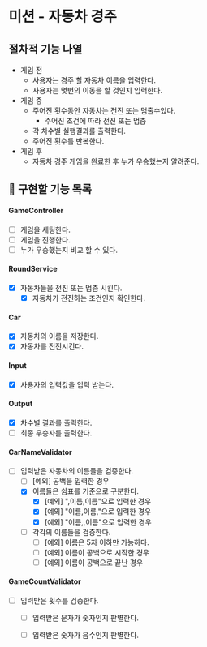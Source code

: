 # 미션 - 자동차 경주

## 절차적 기능 나열

- 게임 전
    - 사용자는 경주 할 자동차 이름을 입력한다.
    - 사용자는 몇번의 이동을 할 것인지 입력한다.
- 게임 중
    - 주어진 횟수동안 자동차는 전진 또는 멈출수있다.
        - 주어진 조건에 따라 전진 또는 멈춤
    - 각 차수별 실행결과를 출력한다.
    - 주어진 횟수를 반복한다.
- 게임 후
    - 자동차 경주 게임을 완료한 후 누가 우승했는지 알려준다.

## 📝 구현할 기능 목록

#### GameController

- [ ] 게임을 세팅한다.
- [ ] 게임을 진행한다.
- [ ] 누가 우승했는지 비교 할 수 있다.

#### RoundService

- [X] 자동차들을 전진 또는 멈춤 시킨다.
    - [X] 자동차가 전진하는 조건인지 확인한다.

#### Car

- [X] 자동차의 이름을 저장한다.
- [X] 자동차를 전진시킨다.

#### Input

- [X] 사용자의 입력값을 입력 받는다.

#### Output

- [X] 차수별 결과를 출력한다.
- [ ] 최종 우승자를 출력한다.

#### CarNameValidator

- [ ] 입력받은 자동차의 이름들을 검증한다.
    - [ ] [예외] 공백을 입력한 경우
    - [X] 이름들은 쉼표를 기준으로 구분한다.
        - [X] [예외] ",이름,이름"으로 입력한 경우
        - [X] [예외] "이름,이름,"으로 입력한 경우
        - [X] [예외] "이름,,이름"으로 입력한 경우
    - [ ] 각각의 이름들을 검증한다.
        - [ ] [예외] 이름은 5자 이하만 가능하다.
        - [ ] [예외] 이름이 공백으로 시작한 경우
        - [ ] [예외] 이름이 공백으로 끝난 경우

#### GameCountValidator

- [ ] 입력받은 횟수를 검증한다.
    - [ ] 입력받은 문자가 숫자인지 판별한다.
    - [ ] 입력받은 숫자가 음수인지 판별한다.


